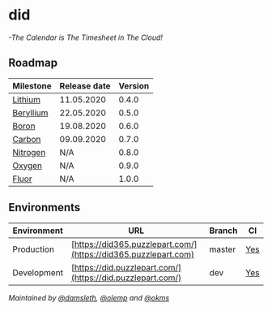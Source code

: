 # did
_-The Calendar is The Timesheet in The Cloud!_  


## Roadmap


| Milestone                                                     | Release date  |  Version
|---------------------------------------------------------------|------------------------------------------------------------------------------------|-----------------|
| [Lithium](https://github.com/Puzzlepart/did365/milestone/3)   | 11.05.2020    |0.4.0
| [Beryllium](https://github.com/Puzzlepart/did365/milestone/4) | 22.05.2020 |  0.5.0
| [Boron](https://github.com/Puzzlepart/did365/milestone/5) | 19.08.2020 | 0.6.0
| [Carbon](https://github.com/Puzzlepart/did365/milestone/6) | 09.09.2020 | 0.7.0
| [Nitrogen](https://github.com/Puzzlepart/did365/milestone/7) | N/A | 0.8.0
| [Oxygen](https://github.com/Puzzlepart/did365/milestone/8) | N/A | 0.9.0
| [Fluor](https://github.com/Puzzlepart/did365/milestone/9) | N/A | 1.0.0

## Environments

| Environment  | URL                                                                                | Branch  |  CI      |
|--------------|------------------------------------------------------------------------------------|---------|----------|
| Production   |[https://did365.puzzlepart.com/](https://did365.puzzlepart.com)                     | master  | [Yes](https://portal.azure.com/#@puzzlepart.com/resource/subscriptions/b5e5e285-a57a-4593-a2ef-221dc037ac9f/resourceGroups/pzl-did/providers/Microsoft.Web/sites/did365/vstscd)      |
| Development  | [https://did.puzzlepart.com/](https://did.puzzlepart.com/)     | dev     | [Yes](https://portal.azure.com/#@puzzlepart.com/resource/subscriptions/b5e5e285-a57a-4593-a2ef-221dc037ac9f/resourceGroups/pzl-did/providers/Microsoft.Web/sites/didapp/vstscd)     |


_Maintained by [@damsleth](https://github.com/damsleth), [@olemp](https://github.com/olemp) and [@okms](https://github.com/okms)_
